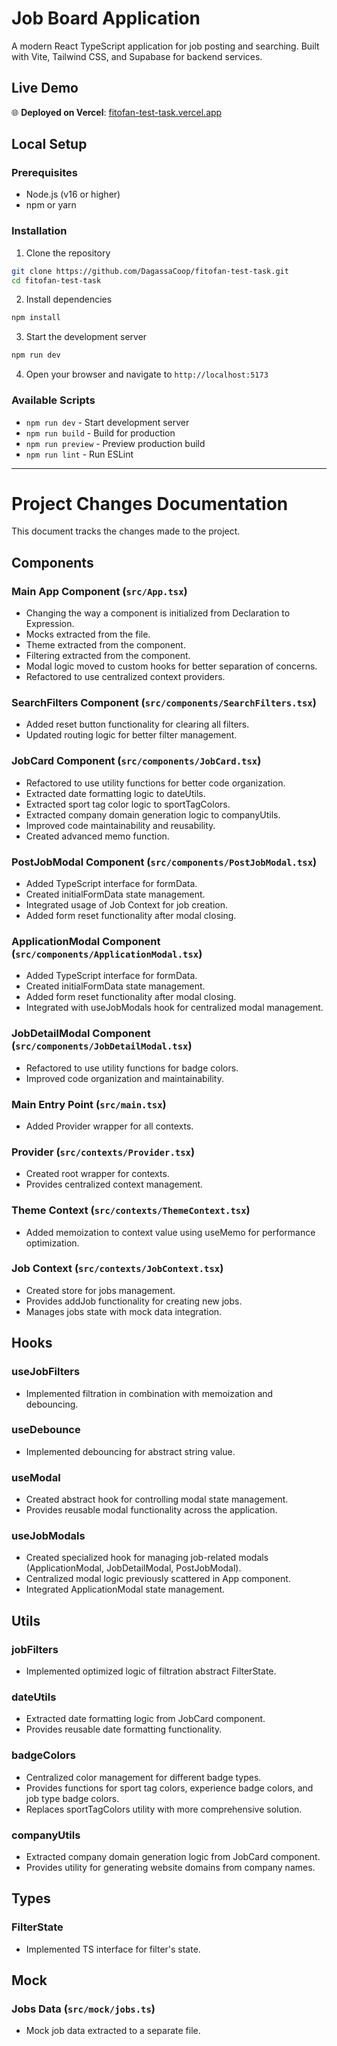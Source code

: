 # Job Board Application

A modern React TypeScript application for job posting and searching. Built with Vite, Tailwind CSS, and Supabase for backend services.

## Live Demo

🌐 **Deployed on Vercel**: [fitofan-test-task.vercel.app](https://fitofan-test-task.vercel.app)

## Local Setup

### Prerequisites
- Node.js (v16 or higher)
- npm or yarn

### Installation
1. Clone the repository
```bash
git clone https://github.com/DagassaCoop/fitofan-test-task.git
cd fitofan-test-task
```

2. Install dependencies
```bash
npm install
```

3. Start the development server
```bash
npm run dev
```

4. Open your browser and navigate to `http://localhost:5173`

### Available Scripts
- `npm run dev` - Start development server
- `npm run build` - Build for production
- `npm run preview` - Preview production build
- `npm run lint` - Run ESLint

---

# Project Changes Documentation

This document tracks the changes made to the project.

## Components

### Main App Component (`src/App.tsx`)
- Changing the way a component is initialized from Declaration to Expression.
- Mocks extracted from the file.
- Theme extracted from the component.
- Filtering extracted from the component.
- Modal logic moved to custom hooks for better separation of concerns.
- Refactored to use centralized context providers.

### SearchFilters Component (`src/components/SearchFilters.tsx`)
- Added reset button functionality for clearing all filters.
- Updated routing logic for better filter management.

### JobCard Component (`src/components/JobCard.tsx`)
- Refactored to use utility functions for better code organization.
- Extracted date formatting logic to dateUtils.
- Extracted sport tag color logic to sportTagColors.
- Extracted company domain generation logic to companyUtils.
- Improved code maintainability and reusability.
- Created advanced memo function.

### PostJobModal Component (`src/components/PostJobModal.tsx`)
- Added TypeScript interface for formData.
- Created initialFormData state management.
- Integrated usage of Job Context for job creation.
- Added form reset functionality after modal closing.

### ApplicationModal Component (`src/components/ApplicationModal.tsx`)
- Added TypeScript interface for formData.
- Created initialFormData state management.
- Added form reset functionality after modal closing.
- Integrated with useJobModals hook for centralized modal management.

### JobDetailModal Component (`src/components/JobDetailModal.tsx`)
- Refactored to use utility functions for badge colors.
- Improved code organization and maintainability.

### Main Entry Point (`src/main.tsx`)
- Added Provider wrapper for all contexts.

### Provider (`src/contexts/Provider.tsx`)
- Created root wrapper for contexts.
- Provides centralized context management.

### Theme Context (`src/contexts/ThemeContext.tsx`)
- Added memoization to context value using useMemo for performance optimization.

### Job Context (`src/contexts/JobContext.tsx`)
- Created store for jobs management.
- Provides addJob functionality for creating new jobs.
- Manages jobs state with mock data integration.

## Hooks

### useJobFilters
- Implemented filtration in combination with memoization and debouncing.

### useDebounce
- Implemented debouncing for abstract string value.

### useModal
- Created abstract hook for controlling modal state management.
- Provides reusable modal functionality across the application.

### useJobModals
- Created specialized hook for managing job-related modals (ApplicationModal, JobDetailModal, PostJobModal).
- Centralized modal logic previously scattered in App component.
- Integrated ApplicationModal state management.

## Utils

### jobFilters
- Implemented optimized logic of filtration abstract FilterState.

### dateUtils
- Extracted date formatting logic from JobCard component.
- Provides reusable date formatting functionality.

### badgeColors
- Centralized color management for different badge types.
- Provides functions for sport tag colors, experience badge colors, and job type badge colors.
- Replaces sportTagColors utility with more comprehensive solution.

### companyUtils
- Extracted company domain generation logic from JobCard component.
- Provides utility for generating website domains from company names.

## Types

### FilterState
- Implemented TS interface for filter's state.

## Mock

### Jobs Data (`src/mock/jobs.ts`)
- Mock job data extracted to a separate file.